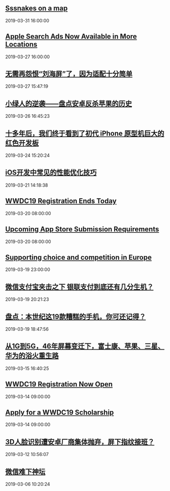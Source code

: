 ## <a href="https://www.blog.google/products/maps/sssnakes-map/" target="_blank">Sssnakes on a map</a>
2019-03-31 16:00:00 
## <a href="https://developer.apple.com/news/?id=03272019a" target="_blank">Apple Search Ads Now Available in More Locations</a>
2019-03-27 16:00:00 
## <a href="http://mobile.51cto.com/hot-594095.htm" target="_blank">无需再怨恨“刘海屏”了，因为适配十分简单</a>
2019-03-27 15:47:19 
## <a href="http://mobile.51cto.com/hot-594028.htm" target="_blank">小绿人的逆袭——盘点安卓反杀苹果的历史</a>
2019-03-26 16:45:23 
## <a href="http://mobile.51cto.com/hot-593816.htm" target="_blank">十多年后，我们终于看到了初代 iPhone 原型机巨大的红色开发板</a>
2019-03-24 15:20:24 
## <a href="http://mobile.51cto.com/hot-593697.htm" target="_blank">iOS开发中常见的性能优化技巧</a>
2019-03-21 14:18:38 
## <a href="https://developer.apple.com/news/?id=03202019b" target="_blank">WWDC19 Registration Ends Today</a>
2019-03-20 08:00:00 
## <a href="https://developer.apple.com/news/?id=03202019a" target="_blank">Upcoming App Store Submission Requirements</a>
2019-03-20 08:00:00 
## <a href="https://www.blog.google/around-the-globe/google-europe/supporting-choice-and-competition-europe/" target="_blank">Supporting choice and competition in Europe</a>
2019-03-19 23:00:00 
## <a href="http://mobile.51cto.com/hot-593592.htm" target="_blank">微信支付宝夹击之下 银联支付到底还有几分生机？</a>
2019-03-19 20:21:23 
## <a href="http://mobile.51cto.com/hot-593587.htm" target="_blank">盘点：本世纪这19款糟糕的手机，你可还记得？</a>
2019-03-19 18:47:56 
## <a href="http://news.51cto.com/art/201903/593430.htm" target="_blank">从1G到5G，46年屏幕变迁下，富士康、苹果、三星、华为的浴火重生路</a>
2019-03-15 16:40:25 
## <a href="https://developer.apple.com/news/?id=03142019b" target="_blank">WWDC19 Registration Now Open</a>
2019-03-14 09:00:00 
## <a href="https://developer.apple.com/news/?id=03142019a" target="_blank">Apply for a WWDC19 Scholarship</a>
2019-03-14 09:00:00 
## <a href="http://mobile.51cto.com/hot-593189.htm" target="_blank">3D人脸识别遭安卓厂商集体抛弃，屏下指纹接班？</a>
2019-03-12 10:56:07 
## <a href="http://news.51cto.com/art/201903/592922.htm" target="_blank">微信难下神坛</a>
2019-03-06 10:20:24 
